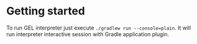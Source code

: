 # Getting started
To run GEL interpreter just execute `./gradlew run --console=plain`.
It will run interpreter interactive session with Gradle application plugin.
